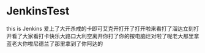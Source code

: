 # JenkinsTest
this is Jenkins
爱上了大开杀戒的卡即可艾克开打开了打开啦来看打了溜达立刻打开看了大家看打卡快乐大路口大利空离开你打了你的按电脑烂对啦了呢老大那里拿蓝老大你啦尼德兰了那里拿到了你阿达的
